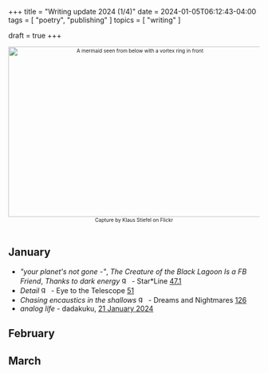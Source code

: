 +++
title = "Writing update 2024 (1/4)"
date = 2024-01-05T06:12:43-04:00
tags = [
    "poetry",
    "publishing"
]
topics = [
    "writing"
]

draft = true
+++
<div align="center" style="font-size:x-small"><img src="https://milkfish08.s3.amazonaws.com/photo/blog/abovethefold/17074517078_78eef441b8_k.jpg" alt="A mermaid seen from below with a vortex ring in front" width="512" height="341" title="Mermaid" /><br />Capture by 
Klaus Stiefel on Flickr</div><br clear="all" />

## January

* *"your planet's not gone -"*, *The Creature of the Black Lagoon Is a FB Friend*, *Thanks to dark energy*  <img src="https://milkfish08.s3.amazonaws.com/photo/blog/award_star_gold_1.png" width=16 height=16 title="gold star" /> - Star*Line [47.1](https://sfpoetry.com/sl/issues/starline47.1.html)
* *Detail*  <img src="https://milkfish08.s3.amazonaws.com/photo/blog/award_star_gold_1.png" width=16 height=16 title="gold star" /> - Eye to the Telescope [51](https://eyetothetelescope.com/archives/051issue.html)
* *Chasing encaustics in the shallows* <img src="https://milkfish08.s3.amazonaws.com/photo/blog/award_star_gold_1.png" width=16 height=16 title="gold star" /> -  Dreams and Nightmares [126](https://dreamsandnightmaresmagazine.blogspot.com/2024/01/010624b.html)
* *analog life* - dadakuku, [21 January 2024](https://dadakuku.com/2024/01/20/analog-life/)


## February

## March